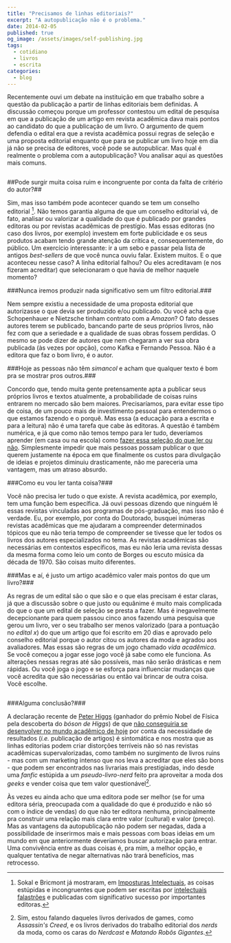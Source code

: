 ```yaml
---
title: "Precisamos de linhas editoriais?"
excerpt: "A autopublicação não é o problema."
date: 2014-02-05
published: true
og_image: /assets/images/self-publishing.jpg
tags: 
  - cotidiano
  - livros
  - escrita
categories:
  - blog
---
```


Recentemente ouvi um debate na instituição em que trabalho sobre a questão da publicação a partir de linhas editoriais bem definidas. A discussão começou porque um professor contestou um edital de pesquisa em que a publicação de um artigo em revista acadêmica dava mais pontos ao candidato do que a publicação de um livro. O argumento de quem defendia o edital era que a revista acadêmica possui regras de seleção e uma proposta editorial enquanto que para se publicar um livro hoje em dia já não se precisa de editores, você pode se autopublicar. Mas qual é realmente o problema com a autopublicação? Vou analisar aqui as questões mais comuns.

<figure style="" class="align-center">
  <img src="{{ site.url }}{{ site.baseurl }}/assets/images/self-publishing2.jpg" alt="">
</figure>

##Pode surgir muita coisa ruim e incongruente por conta da falta de critério do autor?##

Sim, mas isso também pode acontecer quando se tem um conselho editorial [^1]. Não temos garantia alguma de que um conselho editorial vá, de fato, analisar ou valorizar a qualidade do que é publicado por grandes editoras ou por revistas acadêmicas de prestígio. Mas essas editoras (no caso dos livros, por exemplo) investem em forte publicidade e os seus produtos acabam tendo grande atenção da crítica e, consequentemente, do público. Um exercício interessante: ir a um sebo e passar pela lista de antigos *best-sellers* de que você nunca ouviu falar. Existem muitos. E o que aconteceu nesse caso? A linha editorial falhou? Ou eles acreditavam (e nos fizeram acreditar) que selecionaram o que havia de melhor naquele momento?

###Nunca iremos produzir nada significativo sem um filtro editorial.###

Nem sempre existiu a necessidade de uma proposta editorial que autorizasse o que devia ser produzido e/ou publicado. Ou você acha que Schopenhauer e Nietzsche tinham contrato com a *Amazon*? O fato desses autores terem se publicado, bancando parte de seus próprios livros, não fez com que a seriedade e a qualidade de suas obras fossem perdidas. O mesmo se pode dizer de autores que nem chegaram a ver sua obra publicada (às vezes por opção), como Kafka e Fernando Pessoa. Não é a editora que faz o bom livro, é o autor.

###Hoje as pessoas não têm *simancol* e acham que qualquer texto é bom pra se mostrar pros outros.###

Concordo que, tendo muita gente pretensamente apta a publicar seus próprios livros e textos atualmente, a probabilidade de coisas ruins entrarem no mercado são bem maiores. Precisaríamos, para evitar esse tipo de coisa, de um pouco mais de investimento pessoal para entendermos o que estamos fazendo e o porquê. Mas essa (a educação para a escrita e para a leitura) não é uma tarefa que cabe às editoras. A questão é também numérica, e já que como não temos tempo para ler tudo, deveríamos aprender (em casa ou na escola) como [fazer essa seleção do que ler ou não](http://arcano5.com.br/ler-menos). Simplesmente impedir que mais pessoas possam publicar o que querem justamente na época em que finalmente os custos para divulgação de ideias e projetos diminuiu drasticamente, não me pareceria uma vantagem, mas um atraso absurdo.

###Como eu vou ler tanta coisa?###

Você não precisa ler tudo o que existe. A revista acadêmica, por exemplo, tem uma função bem específica. Já ouvi pessoas dizendo que ninguém lê essas revistas vinculadas aos programas de pós-graduação, mas isso não é verdade. Eu, por exemplo, por conta do Doutorado, busquei inúmeras revistas acadêmicas que me ajudaram a compreender determinados tópicos que eu não teria tempo de compreender se tivesse que ler todos os livros dos autores especializados no tema. As revistas acadêmicas são necessárias em contextos específicos, mas eu não leria uma revista dessas da mesma forma como leio um conto de Borges ou escuto música da década de 1970. São coisas muito diferentes.

###Mas e aí, é justo um artigo acadêmico valer mais pontos do que um livro?###

As regras de um edital são o que são e o que elas precisam é estar claras, já que a discussão sobre o que justo ou equânime é muito mais complicada do que o que um edital de seleção se presta a fazer. Mas é inegavelmente decepcionante para quem passou cinco anos fazendo uma pesquisa que gerou um livro, ver o seu trabalho ser menos valorizado (para a pontuação no *edital x*) do que um artigo que foi escrito em 20 dias e aprovado pelo conselho editorial porque o autor citou os autores da moda e agradou aos avaliadores. Mas essas são regras de um jogo chamado *vida acadêmica*. Se você começou a jogar esse jogo você já sabe como ele funciona. As alterações nessas regras até são possíveis, mas não serão drásticas e nem rápidas. Ou você joga o jogo e se esforça para influenciar mudanças que você acredita que são necessárias ou então vai brincar de outra coisa. Você escolhe.

<figure style="" class="align-center">
  <img src="{{ site.url }}{{ site.baseurl }}/assets/images/self-publishing.jpg" alt="">
</figure>

###Alguma conclusão?###

A declaração recente de [Peter Higgs](http://pt.wikipedia.org/wiki/Peter_Higgs) (ganhador do prêmio Nobel de Física pela descoberta do *bóson de Higgs*) de que [não conseguiria se desenvolver no mundo acadêmico de hoje](http://gizmodo.uol.com.br/peter-higgs-feito-academico-hoje/) por conta da necessidade de resultados (*i.e.* publicação de artigos) é sintomática e nos mostra que as linhas editorias podem criar distorções terríveis não só nas revistas acadêmicas supervalorizadas, como também no surgimento de livros ruins - mas com um marketing intenso que nos leva a acreditar que eles são bons - que podem ser encontrados nas livrarias mais prestigiadas, indo desde uma *fanfic* estúpida a um *pseudo-livro-nerd* feito pra aproveitar a moda dos *geeks* e vender coisa que tem valor questionável[^2]. 

Às vezes eu ainda acho que uma editora pode ser melhor (se for uma editora séria, preocupada com a qualidade do que é produzido e não só com o índice de vendas) do que não ter editora nenhuma, principalmente pra construir uma relação mais clara entre valor (cultural) e valor (preço). Mas as vantagens da autopublicação não podem ser negadas, dada a possibilidade de inserirmos mais e mais pessoas com boas ideias em um mundo em que anteriormente deveríamos buscar autorização para entrar. Uma convivência entre as duas coisas é, pra mim, a melhor opção, e qualquer tentativa de negar alternativas não trará benefícios, mas retrocesso.

[^1]: Sokal e Bricmont já mostraram, em [Imposturas Intelectuais](http://books.google.com.br/books/about/Imposturas_intelectuais.html?hl=pt-BR&id=IbwLd1RY2wkC), as coisas estúpidas e incongruentes que podem ser escritas por [intelectuais falastrões](http://arcano5.com.br/a-vida-nao-e-como-um-tipico-texto-ingles) e publicadas com significativo sucesso por importantes editoras.

[^2]: Sim, estou falando daqueles livros derivados de games, como *Assassin's Creed*, e os livros derivados do trabalho editorial dos *nerds* da moda, como os caras do *Nerdcast* e *Matando Robôs Gigantes*.
